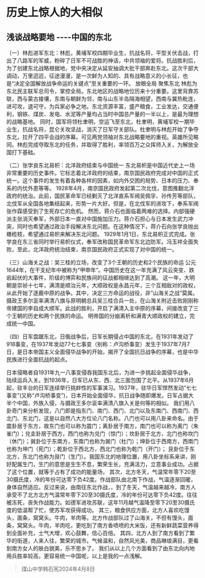 # 历史上惊人的大相似
## 浅谈战略要地 ----中国的东北
（一）林彪进军东北：林彪，黄埔军校四期毕业生，抗战名将，平型关伏击战，打出了八路军的军威，粉碎了日军不可战胜的神话，中共领袖的爱将。抗战胜利后，为了创建东北战略根据地，党中央决定从延安抽调大批干部奔赴东北。这次干部大调动，万里迢迢，征途漫漫，是一次鲜为人知的、具有战略意义的小长征，也是“决定全国解放战争命运的关键点”至关重要的一环。
放眼全局 聚焦东北
林彪为东北民主联军总司令，掌控全局。东北地区的战略地位历来十分重要。这里背靠苏联，西与蒙古接壤，东南与朝鲜为邻，南与山东半岛隔海相望，西南与冀热毗连，进可攻，退可守，为兵家必争之地。东北资源丰富，盛产粮食，工业发达，交通便利，钢铁、煤炭、发电、水泥等产量均占当时中国总产量的一半以上，是最为理想的战略基地。
同时，国军将领杜聿明，空运飞至东北，杜聿明，黄埔军校一期毕业生，抗战名将，昆仑关攻坚战，消灭了日军守关部队。杜聿明与林彪开始了争夺东北，拉开了四平会战的序幕。可见两党领袖对东北战略要地的重视。英雄所见略同。林彪完成夺取东北的任务，并取得了胜利，率领百万之众挥师入关，为解放全国打下基础。

（二）张学良东北易帜：北洋政府结束与中国统一
东北易帜是中国近代史上一场非常重要的历史事件。它标志着北洋政府的结束，南京国民政府完成对中国的正式统一。这个事件的发生有着各种各样的因素，如内外交困的局势、日本的压力、奉系的内忧外患等等。
1928年4月，南京国民政府发起第二次北伐，意图推翻北洋政府的统治。此前，国民革命军已经剿灭了北洋直系军阀吴佩孚、孙传芳等部队，北伐军从全国各地集结起来，形势一片大好。但是，在北伐军的进攻下，奉系军阀张作霖感受到了生死存亡的危机。
然而，蒋介石也面临着两难的选择。内部强硬派主张消灭奉军，外部日本一直对中国施加压力。蒋介石担心与日本发生武力冲突，同时也希望通过政治手段解决东北问题。在这种情况下，蒋介石向张学良抛出橄榄枝，希望通过易帜来解决东北问题。
1929年1月1日，东北易帜正式完成。张学良在东三省同时举行易帜仪式，奉军改称国民革命军东北边防军。冯玉祥全面失败，至此，北洋政府统治结束，南京国民政府正式实现了对中国的统一。

（三）山海关之战：吴三桂的立场，改变了3个王朝的历史和2个民族的命运 
公元1644年，在干支纪年中被称为“甲申年”。中国历史在这一年充满了风云突变、跌宕起伏的大事件，阶级的博弈和民族间的征战都相继达到了高潮。
这一年，大明朝是崇祯十七年，满清是顺治元年，大顺政权是永昌元年，三个互相敌对的政权，从此开始了逐鹿中原的战争。其中，决定三方命运的战役，非“山海关之战”莫属。
摄政王多尔衮率满清八旗与原明朝总兵吴三桂合兵一处，在山海关附近击败刚刚称帝建国的李自成大顺军。此战的胜利，开启了满清入主中原的序幕，间接改变了三个王朝的历史和两个民族的命运。
明帝国的分崩离析和满青大顺政权的建立，完成统一中国。

（四）日军盘踞东北，日俄战争后，日军长期侵占中国的东北，在1931年发动了918事变，在1937年发动77七七事变（别称：卢沟桥事变）发生于1937年7月7日，是日本帝国主义全面侵华战争的开始，揭开了全国抗日战争的序幕，也是中华民族进行全面抗战的起点。

日本侵略者自1931年九一八事变侵吞我国东北后，为进一步挑起全面侵华战争，陆续运兵入关。到1936年，日军已从东、西、北三面包围了北平。从1937年6月起，驻丰台的日军连续举行挑衅性的军事演习。1937年，驻华日军悍然发动“七七事变”(又称“卢沟桥事变”)，日本开始全面侵华，抗日战争随即爆发。日军占据大半个中国，外族入侵，与摄政王多尔衮率满清八旗入关是何等的相似。
我们用八卦奇门来分析发现，八门即是指东门、南门、西门、北门以及东南门、西南门、西北门、东北门，这是以自然八大方位论八门名称。八门也可以用八卦来命名。由于震卦居于东方，故东门也可以称为震门；离卦居于南方，南门也可以称为离门（朱雀门）；兑圭卦居于西方，西门也称为兑门（惊门）；坎卦居于北方，北门也称坎门（休门）；巽卦位于东南方，东南门也称为巽门（杜门）；坤卦位于西南方，西南门也称为坤门（死门）；乾卦位于西北方，西北门也称为乾门（开门）；
艮卦位于东北方，东北门也称为艮门（生门）。我国东北的地理位置，用八卦坐标系来讲，刚好配属生门，生门的意思是生生不息，繁荣生长，充满活力，立意事业成功。占据了这个位置，就等于占有了成功的能量场，
其次，北方冬天，气温常年零下20至30摄氏度，冷的年份可达零下负42度。作战部队由北南下作战，气温逐渐回暖，身体自然适应。反过来说，由南往东北作战，，到了冬天，气温越来越冷，南方人承受不了北方北方气温常年零下20至30摄氏度，冷的年份可达零下负42度。往往被冻死，丧失作战能力。如德军进攻苏联，这年11月越气温降至零下20至30摄氏度的低温帮了忙，使苏军攻获得成功。
其三，粮食供应方面，北方人喜欢吃馒头，面条，窝窝头。牛肉，羊肉等。北方作战部队过了山海关，不但有馒头，面条，窝窝头。牛肉，羊肉吃，更吃到了南方香喷喷的大米饭，还有新鲜蔬菜营养得到全面补充，士气大增，欢心鼓舞，信心百倍。
其四，北方人到了南方看到了繁华的街道，人来人往，繁荣的城市。气候温和，自然风光美，商品琳琅满目，更看到南方女人的肤白貌美，乐不思乡了。
我们从以上几个方面看到了由东北向内地用兵胜率较高，更容易统一中国呢，以上是我的一点浅解。

>煤山中学韩石宪2024年4月8日
